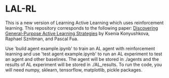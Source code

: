 # LAL-RL
This is a new version of Learning Active Learning which uses reinforcement learning.
This repository corresponds to the following paper: 
[Discovering General-Purpose Active Learning Strategies](https://arxiv.org/pdf/1810.04114.pdf) by Ksenia Konyushkova, Raphael Sznitman, and Pascal Fua.


Use 'build agent example.ipynb' to train an AL agent with reinforcement learning and use 
'test agent example.ipynb' to run an AL experiment to test an agent and other baselines. 
The agent will be stored in ./agents and the results of AL experiment will be stored in 
./AL_results.
To run the code, you will need numpy, sklearn, tensorflow, matplotlib, pickle packages. 
